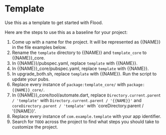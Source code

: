 # Template

Use this as a template to get started with Flood.

Here are the steps to use this as a baseline for your project:

1. Come up with a name for the project. It will be represented as {{NAME}} in the file examples
   below.
2. Rename the `template` directory to {{NAME}} and `template_core` to {{NAME}}_core.
3. In {{NAME}}/pubspec.yaml, replace `template` with {{NAME}}.
4. In {{NAME}}_core/pubspec.yaml, replace `template` with {{NAME}}.
5. In upgrade_both.sh, replace `template` with {{NAME}}. Run the script to update your pubs.
6. Replace every instance of `package:template_core/` with `package:{{NAME}}_core/`.
7. In {{NAME}}_core/tool/automate.dart, replace `Directory.current.parent / 'template'`
   with `Directory.current.parent / '{{NAME}}'` and `coreDirectory.parent / 'template'`
   with `coreDirectory.parent / '{{NAME}}'.
8. Replace every instance of `com.example.template` with your app identifier.
9. Search for `TODO` across the project to find what steps you should take to customize the project.
